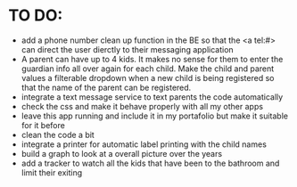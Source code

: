 # TO DO:

- add a phone number clean up function in the BE so that the <a tel:#></a> can direct the user dierctly to their messaging application
- A parent can have up to 4 kids. It makes no sense for them to enter the guardian info all over again for each child. Make the child and parent values a filterable dropdown when a new child is being registered so that the name of the parent can be registered.
- integrate a text message service to text parents the code automatically
- check the css and make it behave properly with all my other apps
- leave this app running and include it in my portafolio but make it suitable for it before
- clean the code a bit
- integrate a printer for automatic label printing with the child names
- build a graph to look at a overall picture over the years
- add a tracker to watch all the kids that have been to the bathroom and limit their exiting
